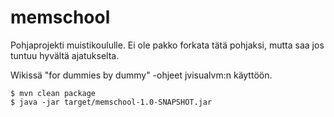 # memschool

Pohjaprojekti muistikoululle. Ei ole pakko forkata tätä pohjaksi, mutta saa jos tuntuu hyvältä ajatukselta.

Wikissä "for dummies by dummy" -ohjeet jvisualvm:n käyttöön.

```
$ mvn clean package
$ java -jar target/memschool-1.0-SNAPSHOT.jar
```
